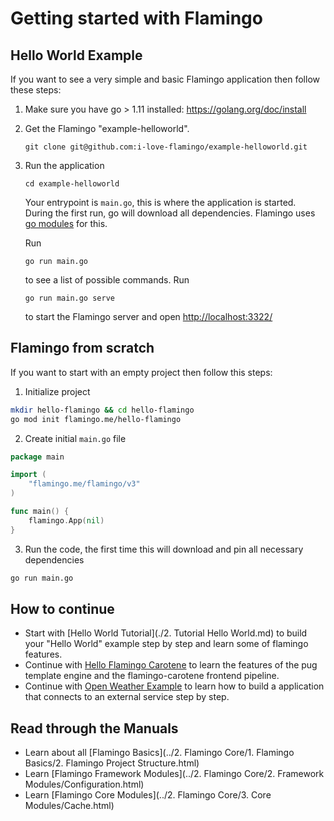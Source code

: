 # Getting started with Flamingo

## Hello World Example
If you want to see a very simple and basic Flamingo application then follow these steps:

1. Make sure you have go > 1.11 installed: https://golang.org/doc/install

2. Get the Flamingo "example-helloworld".
    ```
    git clone git@github.com:i-love-flamingo/example-helloworld.git
    ```
3. Run the application
    ```
    cd example-helloworld
    ```
    Your entrypoint is `main.go`, this is where the application is started. 
    During the first run, go will download all dependencies. 
    Flamingo uses [go modules](https://github.com/golang/go/wiki/Modules) for this.
        
     Run 
     ```
     go run main.go
     ``` 
     to see a list of possible commands.
     Run 
     ```
     go run main.go serve
     ``` 
     to start the Flamingo server and open [http://localhost:3322/](http://localhost:3322/)
    
## Flamingo from scratch

If you want to start with an empty project then follow this steps:

1. Initialize project
```bash
mkdir hello-flamingo && cd hello-flamingo
go mod init flamingo.me/hello-flamingo
```

2. Create initial `main.go` file
```go
package main

import (
	"flamingo.me/flamingo/v3"
)

func main() {
	flamingo.App(nil)
}
```

3. Run the code, the first time this will download and pin all necessary dependencies
```bash
go run main.go
```


## How to continue

* Start with [Hello World Tutorial](./2. Tutorial Hello World.md) to build your "Hello World" example step by step and learn some of flamingo features.
* Continue with [Hello Flamingo Carotene](https://github.com/i-love-flamingo/example-flamingo-carotene) to learn the features of the pug template engine and the flamingo-carotene frontend pipeline.
* Continue with [Open Weather Example](https://github.com/i-love-flamingo/example-openweather) to learn how to build a application that connects to an external service step by step.


## Read through the Manuals

* Learn about all [Flamingo Basics](../2. Flamingo Core/1. Flamingo Basics/2. Flamingo Project Structure.html)
* Learn [Flamingo Framework Modules](../2. Flamingo Core/2. Framework Modules/Configuration.html)
* Learn [Flamingo Core Modules](../2. Flamingo Core/3. Core Modules/Cache.html)
